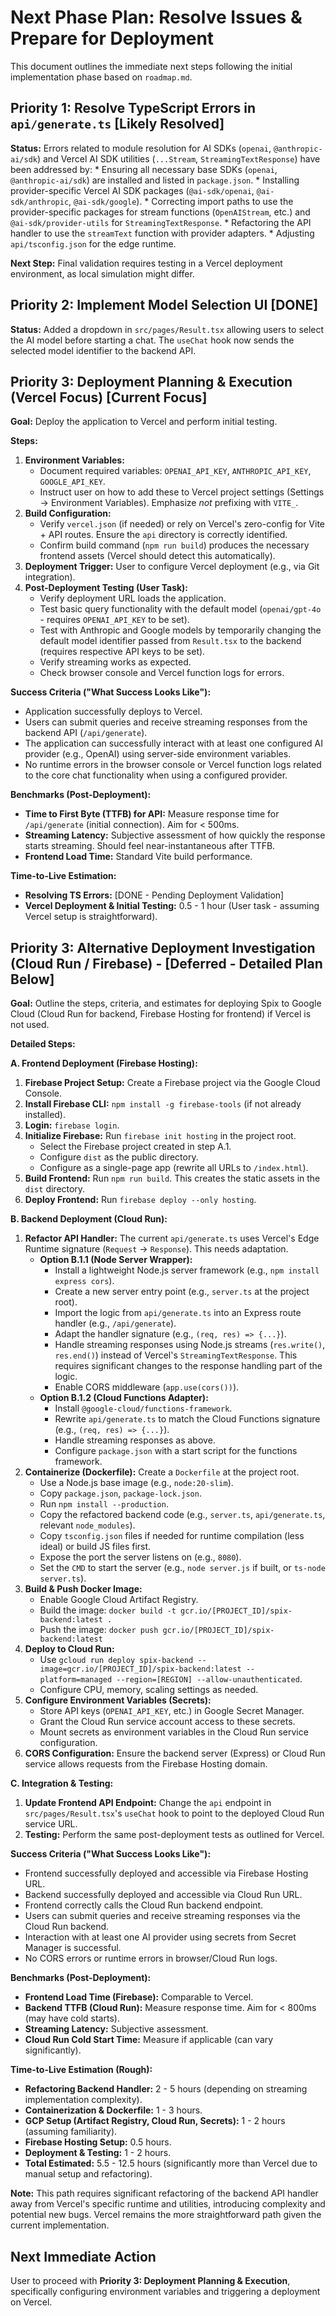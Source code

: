# Next Phase Plan: Resolve Issues & Prepare for Deployment

This document outlines the immediate next steps following the initial implementation phase based on `roadmap.md`.

## Priority 1: Resolve TypeScript Errors in `api/generate.ts` [Likely Resolved]

**Status:** Errors related to module resolution for AI SDKs (`openai`, `@anthropic-ai/sdk`) and Vercel AI SDK utilities (`...Stream`, `StreamingTextResponse`) have been addressed by:
    *   Ensuring all necessary base SDKs (`openai`, `@anthropic-ai/sdk`) are installed and listed in `package.json`.
    *   Installing provider-specific Vercel AI SDK packages (`@ai-sdk/openai`, `@ai-sdk/anthropic`, `@ai-sdk/google`).
    *   Correcting import paths to use the provider-specific packages for stream functions (`OpenAIStream`, etc.) and `@ai-sdk/provider-utils` for `StreamingTextResponse`.
    *   Refactoring the API handler to use the `streamText` function with provider adapters.
    *   Adjusting `api/tsconfig.json` for the edge runtime.

**Next Step:** Final validation requires testing in a Vercel deployment environment, as local simulation might differ.

## Priority 2: Implement Model Selection UI [DONE]

**Status:** Added a dropdown in `src/pages/Result.tsx` allowing users to select the AI model before starting a chat. The `useChat` hook now sends the selected model identifier to the backend API.

## Priority 3: Deployment Planning & Execution (Vercel Focus) [Current Focus]

**Goal:** Deploy the application to Vercel and perform initial testing.

**Steps:**
1.  **Environment Variables:**
    *   Document required variables: `OPENAI_API_KEY`, `ANTHROPIC_API_KEY`, `GOOGLE_API_KEY`.
    *   Instruct user on how to add these to Vercel project settings (Settings -> Environment Variables). Emphasize *not* prefixing with `VITE_`.
2.  **Build Configuration:**
    *   Verify `vercel.json` (if needed) or rely on Vercel's zero-config for Vite + API routes. Ensure the `api` directory is correctly identified.
    *   Confirm build command (`npm run build`) produces the necessary frontend assets (Vercel should detect this automatically).
3.  **Deployment Trigger:** User to configure Vercel deployment (e.g., via Git integration).
4.  **Post-Deployment Testing (User Task):**
    *   Verify deployment URL loads the application.
    *   Test basic query functionality with the default model (`openai/gpt-4o` - requires `OPENAI_API_KEY` to be set).
    *   Test with Anthropic and Google models by temporarily changing the default model identifier passed from `Result.tsx` to the backend (requires respective API keys to be set).
    *   Verify streaming works as expected.
    *   Check browser console and Vercel function logs for errors.

**Success Criteria ("What Success Looks Like"):**
*   Application successfully deploys to Vercel.
*   Users can submit queries and receive streaming responses from the backend API (`/api/generate`).
*   The application can successfully interact with at least one configured AI provider (e.g., OpenAI) using server-side environment variables.
*   No runtime errors in the browser console or Vercel function logs related to the core chat functionality when using a configured provider.

**Benchmarks (Post-Deployment):**
*   **Time to First Byte (TTFB) for API:** Measure response time for `/api/generate` (initial connection). Aim for < 500ms.
*   **Streaming Latency:** Subjective assessment of how quickly the response starts streaming. Should feel near-instantaneous after TTFB.
*   **Frontend Load Time:** Standard Vite build performance.

**Time-to-Live Estimation:**
*   **Resolving TS Errors:** [DONE - Pending Deployment Validation]
*   **Vercel Deployment & Initial Testing:** 0.5 - 1 hour (User task - assuming Vercel setup is straightforward).

## Priority 3: Alternative Deployment Investigation (Cloud Run / Firebase) - [Deferred - Detailed Plan Below]

**Goal:** Outline the steps, criteria, and estimates for deploying Spix to Google Cloud (Cloud Run for backend, Firebase Hosting for frontend) if Vercel is not used.

**Detailed Steps:**

**A. Frontend Deployment (Firebase Hosting):**
1.  **Firebase Project Setup:** Create a Firebase project via the Google Cloud Console.
2.  **Install Firebase CLI:** `npm install -g firebase-tools` (if not already installed).
3.  **Login:** `firebase login`.
4.  **Initialize Firebase:** Run `firebase init hosting` in the project root.
    *   Select the Firebase project created in step A.1.
    *   Configure `dist` as the public directory.
    *   Configure as a single-page app (rewrite all URLs to `/index.html`).
5.  **Build Frontend:** Run `npm run build`. This creates the static assets in the `dist` directory.
6.  **Deploy Frontend:** Run `firebase deploy --only hosting`.

**B. Backend Deployment (Cloud Run):**
1.  **Refactor API Handler:** The current `api/generate.ts` uses Vercel's Edge Runtime signature (`Request` -> `Response`). This needs adaptation.
    *   **Option B.1.1 (Node Server Wrapper):**
        *   Install a lightweight Node.js server framework (e.g., `npm install express cors`).
        *   Create a new server entry point (e.g., `server.ts` at the project root).
        *   Import the logic from `api/generate.ts` into an Express route handler (e.g., `/api/generate`).
        *   Adapt the handler signature (e.g., `(req, res) => {...}`).
        *   Handle streaming responses using Node.js streams (`res.write()`, `res.end()`) instead of Vercel's `StreamingTextResponse`. This requires significant changes to the response handling part of the logic.
        *   Enable CORS middleware (`app.use(cors())`).
    *   **Option B.1.2 (Cloud Functions Adapter):**
        *   Install `@google-cloud/functions-framework`.
        *   Rewrite `api/generate.ts` to match the Cloud Functions signature (e.g., `(req, res) => {...}`).
        *   Handle streaming responses as above.
        *   Configure `package.json` with a start script for the functions framework.
2.  **Containerize (Dockerfile):** Create a `Dockerfile` at the project root.
    *   Use a Node.js base image (e.g., `node:20-slim`).
    *   Copy `package.json`, `package-lock.json`.
    *   Run `npm install --production`.
    *   Copy the refactored backend code (e.g., `server.ts`, `api/generate.ts`, relevant `node_modules`).
    *   Copy `tsconfig.json` files if needed for runtime compilation (less ideal) or build JS files first.
    *   Expose the port the server listens on (e.g., `8080`).
    *   Set the `CMD` to start the server (e.g., `node server.js` if built, or `ts-node server.ts`).
3.  **Build & Push Docker Image:**
    *   Enable Google Cloud Artifact Registry.
    *   Build the image: `docker build -t gcr.io/[PROJECT_ID]/spix-backend:latest .`
    *   Push the image: `docker push gcr.io/[PROJECT_ID]/spix-backend:latest`
4.  **Deploy to Cloud Run:**
    *   Use `gcloud run deploy spix-backend --image=gcr.io/[PROJECT_ID]/spix-backend:latest --platform=managed --region=[REGION] --allow-unauthenticated`.
    *   Configure CPU, memory, scaling settings as needed.
5.  **Configure Environment Variables (Secrets):**
    *   Store API keys (`OPENAI_API_KEY`, etc.) in Google Secret Manager.
    *   Grant the Cloud Run service account access to these secrets.
    *   Mount secrets as environment variables in the Cloud Run service configuration.
6.  **CORS Configuration:** Ensure the backend server (Express) or Cloud Run service allows requests from the Firebase Hosting domain.

**C. Integration & Testing:**
1.  **Update Frontend API Endpoint:** Change the `api` endpoint in `src/pages/Result.tsx`'s `useChat` hook to point to the deployed Cloud Run service URL.
2.  **Testing:** Perform the same post-deployment tests as outlined for Vercel.

**Success Criteria ("What Success Looks Like"):**
*   Frontend successfully deployed and accessible via Firebase Hosting URL.
*   Backend successfully deployed and accessible via Cloud Run URL.
*   Frontend correctly calls the Cloud Run backend endpoint.
*   Users can submit queries and receive streaming responses via the Cloud Run backend.
*   Interaction with at least one AI provider using secrets from Secret Manager is successful.
*   No CORS errors or runtime errors in browser/Cloud Run logs.

**Benchmarks (Post-Deployment):**
*   **Frontend Load Time (Firebase):** Comparable to Vercel.
*   **Backend TTFB (Cloud Run):** Measure response time. Aim for < 800ms (may have cold starts).
*   **Streaming Latency:** Subjective assessment.
*   **Cloud Run Cold Start Time:** Measure if applicable (can vary significantly).

**Time-to-Live Estimation (Rough):**
*   **Refactoring Backend Handler:** 2 - 5 hours (depending on streaming implementation complexity).
*   **Containerization & Dockerfile:** 1 - 3 hours.
*   **GCP Setup (Artifact Registry, Cloud Run, Secrets):** 1 - 2 hours (assuming familiarity).
*   **Firebase Hosting Setup:** 0.5 hours.
*   **Deployment & Testing:** 1 - 2 hours.
*   **Total Estimated:** 5.5 - 12.5 hours (significantly more than Vercel due to manual setup and refactoring).

**Note:** This path requires significant refactoring of the backend API handler away from Vercel's specific runtime and utilities, introducing complexity and potential new bugs. Vercel remains the more straightforward path given the current implementation.

## Next Immediate Action

User to proceed with **Priority 3: Deployment Planning & Execution**, specifically configuring environment variables and triggering a deployment on Vercel.

